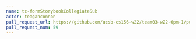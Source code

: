 ```yaml
---
name: tc-formStorybookCollegiateSub
actor: teaganconnon
pull_request_url: https://github.com/ucsb-cs156-w22/team03-w22-6pm-1/pull/59
pull_request_num: 59
---
```

